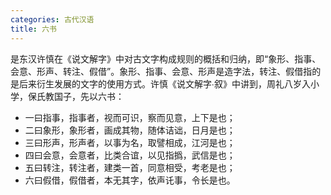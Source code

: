 ```yaml
---
categories: 古代汉语
title: 六书
---
```


是东汉许慎在《说文解字》中对古文字构成规则的概括和归纳，即“象形、指事、会意、形声、转注、假借”。象形、指事、会意、形声是造字法，转注、假借指的是后来衍生发展的文字的使用方式。许慎《说文解字∙叙》中讲到，周礼八岁入小学，保氏教国子，先以六书：

- 一曰指事，指事者，视而可识，察而见意，上下是也；
- 二曰象形，象形者，画成其物，随体诘诎，日月是也；
- 三曰形声，形声者，以事为名，取譬相成，江河是也；
- 四曰会意，会意者，比类合谊，以见指撝，武信是也；
- 五曰转注，转注者，建类一首，同意相受，考老是也；
- 六曰假借，假借者，本无其字，依声讬事，令长是也。


